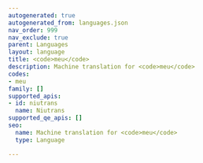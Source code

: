 ```yaml
---
autogenerated: true
autogenerated_from: languages.json
nav_order: 999
nav_exclude: true
parent: Languages
layout: language
title: <code>meu</code>
description: Machine translation for <code>meu</code>
codes:
- meu
family: []
supported_apis:
- id: niutrans
  name: Niutrans
supported_qe_apis: []
seo:
  name: Machine translation for <code>meu</code>
  type: Language

---
```


